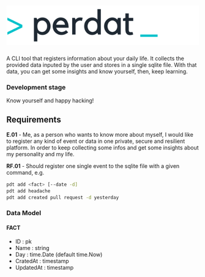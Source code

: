# ![perdat](internal/assets/perdat_light_2x.png)

A CLI tool that registers information about your daily life.
It collects the provided data inputed by the user and stores in a single sqlite file.
With that data, you can get some insights and know yourself, then, keep learning.

### Development stage

Know yourself and happy hacking!

## Requirements

**E.01** - Me, as a person who wants to know more about myself, I would like to register any kind of event or data in one private, secure and resilient platform. In order to keep collecting some infos and get some insights about my personality and my life.

**RF.01** - Should register one single event to the sqlite file with a given command, e.g.

```bash
pdt add <fact> [--date -d]
pdt add headache
pdt add created pull request -d yesterday
```

### Data Model

#### FACT

- ID : pk
- Name : string
- Day : time.Date (default time.Now)
- CratedAt : timestamp
- UpdatedAt : timestamp
